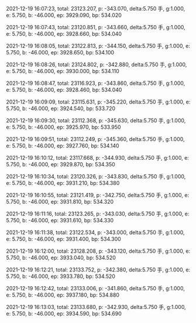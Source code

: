 2021-12-19 16:07:23, total: 23123.207, p: -343.070, delta:5.750 手, g:1.000, e: 5.750, b: -46.000, ep: 3929.090, bp: 534.020

2021-12-19 16:07:43, total: 23120.851, p: -343.660, delta:5.750 手, g:1.000, e: 5.750, b: -46.000, ep: 3928.660, bp: 534.040

2021-12-19 16:08:05, total: 23122.813, p: -344.150, delta:5.750 手, g:1.000, e: 5.750, b: -46.000, ep: 3928.650, bp: 534.100

2021-12-19 16:08:26, total: 23124.802, p: -342.880, delta:5.750 手, g:1.000, e: 5.750, b: -46.000, ep: 3930.000, bp: 534.110

2021-12-19 16:08:47, total: 23116.923, p: -343.860, delta:5.750 手, g:1.000, e: 5.750, b: -46.000, ep: 3928.460, bp: 534.040

2021-12-19 16:09:09, total: 23115.631, p: -345.220, delta:5.750 手, g:1.000, e: 5.750, b: -46.000, ep: 3924.540, bp: 533.720

2021-12-19 16:09:30, total: 23112.368, p: -345.630, delta:5.750 手, g:1.000, e: 5.750, b: -46.000, ep: 3925.970, bp: 533.950

2021-12-19 16:09:51, total: 23112.249, p: -345.360, delta:5.750 手, g:1.000, e: 5.750, b: -46.000, ep: 3927.760, bp: 534.140

2021-12-19 16:10:12, total: 23117.668, p: -344.930, delta:5.750 手, g:1.000, e: 5.750, b: -46.000, ep: 3929.870, bp: 534.350

2021-12-19 16:10:34, total: 23120.326, p: -343.830, delta:5.750 手, g:1.000, e: 5.750, b: -46.000, ep: 3931.210, bp: 534.380

2021-12-19 16:10:55, total: 23121.419, p: -342.750, delta:5.750 手, g:1.000, e: 5.750, b: -46.000, ep: 3931.810, bp: 534.320

2021-12-19 16:11:16, total: 23123.265, p: -343.030, delta:5.750 手, g:1.000, e: 5.750, b: -46.000, ep: 3931.610, bp: 534.330

2021-12-19 16:11:38, total: 23122.534, p: -343.000, delta:5.750 手, g:1.000, e: 5.750, b: -46.000, ep: 3931.400, bp: 534.300

2021-12-19 16:12:00, total: 23128.208, p: -343.120, delta:5.750 手, g:1.000, e: 5.750, b: -46.000, ep: 3933.040, bp: 534.520

2021-12-19 16:12:21, total: 23133.752, p: -342.380, delta:5.750 手, g:1.000, e: 5.750, b: -46.000, ep: 3933.780, bp: 534.520

2021-12-19 16:12:42, total: 23133.006, p: -341.860, delta:5.750 手, g:1.000, e: 5.750, b: -46.000, ep: 3937.180, bp: 534.880

2021-12-19 16:13:03, total: 23133.680, p: -342.930, delta:5.750 手, g:1.000, e: 5.750, b: -46.000, ep: 3934.590, bp: 534.690